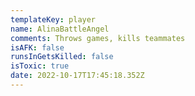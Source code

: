 ```yaml
---
templateKey: player
name: AlinaBattleAngel
comments: Throws games, kills teammates
isAFK: false
runsInGetsKilled: false
isToxic: true
date: 2022-10-17T17:45:18.352Z
---
```

